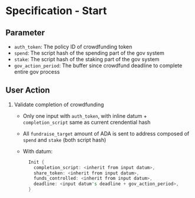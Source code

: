 # Specification - Start

## Parameter

- `auth_token`: The policy ID of crowdfunding token
- `spend`: The script hash of the spending part of the gov system
- `stake`: The script hash of the staking part of the gov system
- `gov_action_period`: The buffer since crowdfund deadline to complete entire gov process

## User Action

1. Validate completion of crowdfunding

   - Only one input with `auth_token`, with inline datum + `completion_script` same as current crendential hash
   - All `fundraise_target` amount of ADA is sent to address composed of `spend` and `stake` (both script hash)
   - With datum:

     ```rs
       Init {
         completion_script: <inherit from input datum>,
         share_token: <inherit from input datum>,
         funds_controlled: <inherit from input datum>,
         deadline: <input datum's deadline + gov_action_period>, 
       }
     ```
